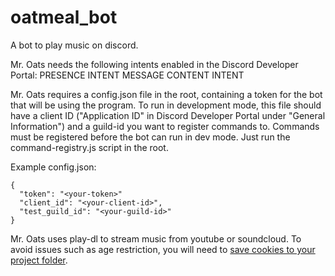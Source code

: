 # oatmeal_bot

A bot to play music on discord.

Mr. Oats needs the following intents enabled in the Discord Developer Portal:
        PRESENCE INTENT
        MESSAGE CONTENT INTENT

Mr. Oats requires a config.json file in the root, containing a token for the bot that will be using the program.
To run in development mode, this file should have a client ID ("Application ID" in Discord Developer Portal under "General Information") and a guild-id you want to register commands to. Commands must be registered before the bot can run in dev mode. Just run the command-registry.js script in the root.

Example config.json:
```
{
  "token": "<your-token>"
  "client_id": "<your-client-id>",
  "test_guild_id": "<your-guild-id>"
}
```
Mr. Oats uses play-dl to stream music from youtube or soundcloud. To avoid issues such as age restriction, you will need to [save cookies to your project folder](https://github.com/play-dl/play-dl/tree/main/instructions). 
